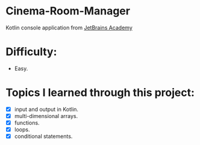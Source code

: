 # Cinema-Room-Manager
Kotlin console application from [JetBrains Academy](https://hyperskill.org/projects/138)
# Difficulty: 
- Easy.

# Topics I learned through this project:
- [x] input and output in Kotlin.
- [x] multi-dimensional arrays.
- [x] functions.
- [x] loops.
- [x] conditional statements.
